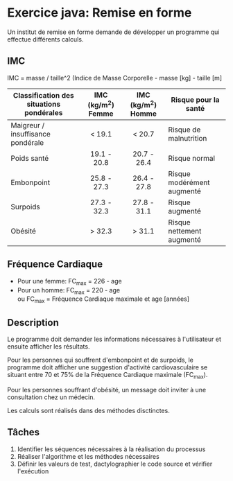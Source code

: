 # Exercice java: Remise en forme
Un institut de remise en forme demande de développer un programme qui effectue différents calculs.

## IMC

IMC = masse / taille^2
(Indice de Masse Corporelle - masse [kg] - taille [m]

| Classification des situations pondérales   | IMC (kg/m<sup>2</sup>) Femme  | IMC (kg/m<sup>2</sup>) Homme  | Risque pour la santé                    |
| ----------------------------------------- |:------------------:|:------------------:|-----------------------------------------|
| Maigreur / insuffisance pondérale         | < 19.1             | < 20.7             | Risque de malnutrition                  |
| Poids santé                               | 19.1 - 20.8        | 20.7 - 26.4        | Risque normal                           |
| Embonpoint                                | 25.8 - 27.3        | 26.4 - 27.8        | Risque modérément augmenté              |
| Surpoids                                  | 27.3 - 32.3        | 27.8 - 31.1        | Risque augmenté                         |
| Obésité                                   | > 32.3             | > 31.1             | Risque nettement augmenté               |


## Fréquence Cardiaque
* Pour une femme: FC<sub>max</sub> = 226 - age
* Pour un homme: FC<sub>max</sub> = 220 - age  
  ou FC<sub>max</sub> = Fréquence Cardiaque maximale et age [années]

## Description
Le programme doit demander les informations nécessaires à l'utilisateur et ensuite afficher les résultats.

Pour les personnes qui souffrent d'embonpoint et de surpoids, le programme doit afficher une suggestion d'activité cardiovasculaire se situant entre 70 et 75% de la Fréquence Cardiaque maximale (FC<sub>max</sub>).

Pour les personnes souffrant d'obésité, un message doit inviter à une consultation chez un médecin.

Les calculs sont réalisés dans des méthodes disctinctes.


## Tâches
1. Identifier les séquences nécessaires à la réalisation du processus
2. Réaliser l'algorithme et les méthodes nécessaires
3. Définir les valeurs de test, dactylographier le code source et vérifier l'exécution
